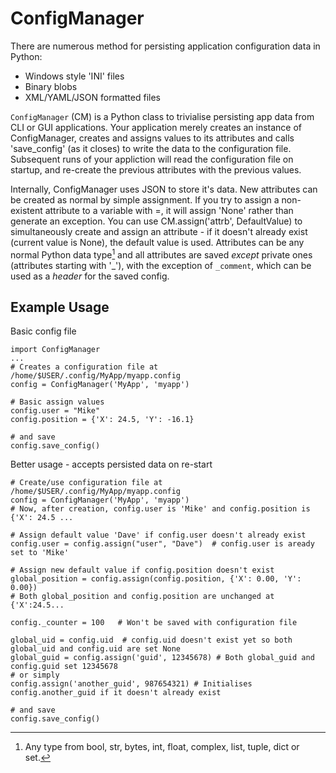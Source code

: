 # ConfigManager
There are numerous method for persisting application configuration data in Python:
  * Windows style 'INI' files
  * Binary blobs
  * XML/YAML/JSON formatted files

`ConfigManager` (CM) is a Python class to trivialise persisting app data from CLI or GUI applications. Your application merely creates an instance of ConfigManager, creates and assigns values to its attributes and calls 'save_config' (as it closes) to write the data to the configuration file.  Subsequent runs of your appliction will read the configuration file on startup, and re-create the previous attributes with the previous values.

Internally, ConfigManager uses JSON to store it's data. New attributes can be created as normal by simple assignment. If you try to assign a non-existent attribute to a variable with =, it will assign 'None' rather than generate an exception.  You can use CM.assign('attrb', DefaultValue) to simultaneously create and assign an attribute - if it doesn't already exist (current value is None), the default value is used.  Attributes can be any normal Python data type[^1] and all attributes are saved _except_ private ones (attributes starting with '_'), with the exception of `_comment`, which can be used as a _header_ for the saved config.
[^1]: Any type from bool, str, bytes, int, float, complex, list, tuple, dict or set.

## Example Usage
Basic config file
```
import ConfigManager
...
# Creates a configuration file at /home/$USER/.config/MyApp/myapp.config
config = ConfigManager('MyApp', 'myapp')

# Basic assign values
config.user = "Mike"
config.position = {'X': 24.5, 'Y': -16.1}

# and save
config.save_config()
```
Better usage - accepts persisted data on re-start
```
# Create/use configuration file at /home/$USER/.config/MyApp/myapp.config
config = ConfigManager('MyApp', 'myapp')
# Now, after creation, config.user is 'Mike' and config.position is {'X': 24.5 ...

# Assign default value 'Dave' if config.user doesn't already exist
config.user = config.assign("user", "Dave")  # config.user is aready set to 'Mike'

# Assign new default value if config.position doesn't exist
global_position = config.assign(config.position, {'X': 0.00, 'Y': 0.00})
# Both global_position and config.position are unchanged at {'X':24.5...
 
config._counter = 100   # Won't be saved with configuration file

global_uid = config.uid  # config.uid doesn't exist yet so both global_uid and config.uid are set None
global_guid = config.assign('guid', 12345678) # Both global_guid and config.guid set 12345678
# or simply
config.assign('another_guid', 987654321) # Initialises config.another_guid if it doesn't already exist

# and save
config.save_config()
```
